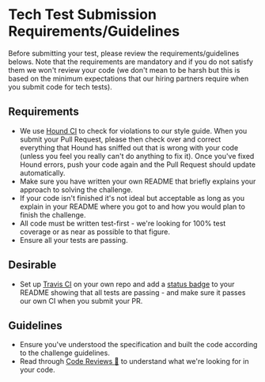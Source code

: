 # Tech Test Submission Requirements/Guidelines

Before submitting your test, please review the requirements/guidelines belows. Note that the requirements are mandatory and if you do not satisfy them we won't review your code (we don't mean to be harsh but this is based on the minimum expectations that our hiring partners require when you submit code for tech tests).

## Requirements

- We use [Hound CI](https://houndci.com/) to check for violations to our style guide. When you submit your Pull Request, please then check over and correct everything that Hound has sniffed out that is wrong with your code (unless you feel you really can't do anything to fix it). Once you've fixed Hound errors, push your code again and the Pull Request should update automatically.
- Make sure you have written your own README that briefly explains your approach to solving the challenge.
- If your code isn't finished it's not ideal but acceptable as long as you explain in your README where you got to and how you would plan to finish the challenge.
- All code must be written test-first - we're looking for 100% test coverage or as near as possible to that figure.
- Ensure all your tests are passing.

## Desirable

- Set up [Travis CI](https://travis-ci.org/) on your own repo and add a [status badge](http://docs.travis-ci.com/user/status-images/) to your README showing that all tests are passing - and make sure it passes our own CI when you submit your PR.

## Guidelines

- Ensure you've understood the specification and built the code according to the challenge guidelines.
- Read through [Code Reviews&nbsp;:pill:](https://github.com/makersacademy/course/blob/main/pills/code_reviews.md) to understand what we're looking for in your code.
